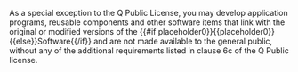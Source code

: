  As a special exception to the Q Public License, you may develop application programs, reusable components and other software items that link with the original or modified versions of the {{#if placeholder0}}{{placeholder0}}{{else}}Software{{/if}} and are not made available to the general public, without any of the additional requirements listed in clause 6c of the Q Public license.